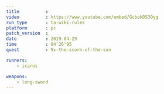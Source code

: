 ```yaml
---
title          :
video          : https://www.youtube.com/embed/GcbokDS3Oyg
run_type       : ta-wiki-rules
platform       : pc
patch_version  : 
date           : 2019-04-29
time           : 04'26"95
quest          : 9★-the-scorn-of-the-sun

runners:
    - icarus

weapons:
    - long-sword
---
```

